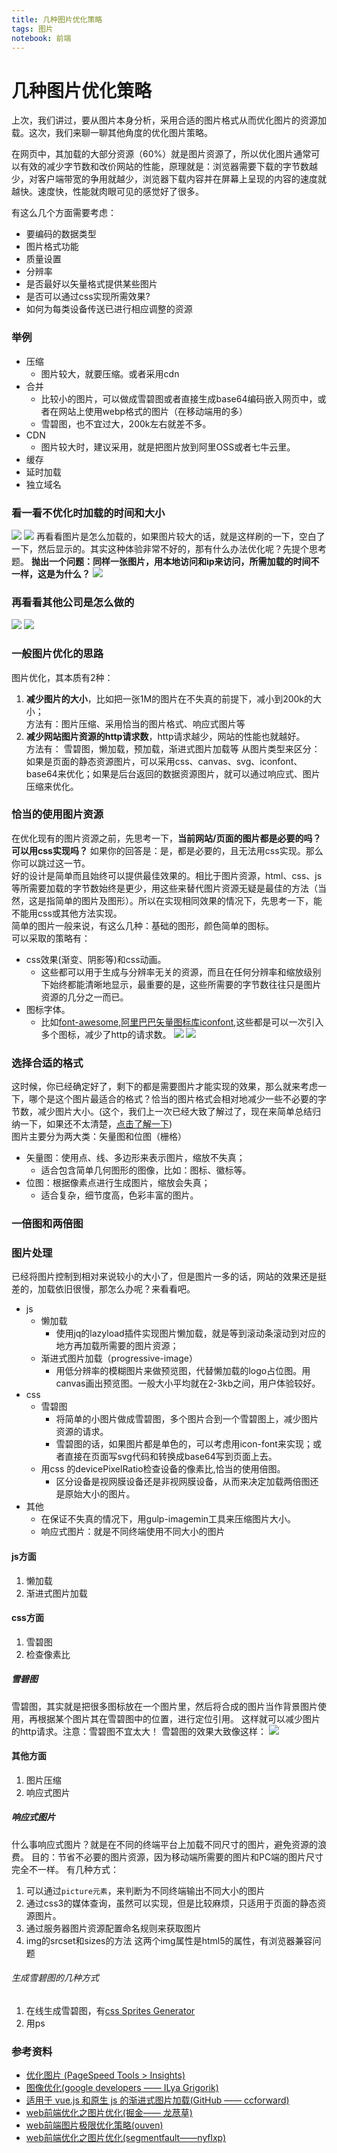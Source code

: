 ```yaml
---
title: 几种图片优化策略
tags: 图片
notebook: 前端
---
```

# 几种图片优化策略
上次，我们讲过，要从图片本身分析，采用合适的图片格式从而优化图片的资源加载。这次，我们来聊一聊其他角度的优化图片策略。

在网页中，其加载的大部分资源（60%）就是图片资源了，所以优化图片通常可以有效的减少字节数和改价网站的性能，原理就是：浏览器需要下载的字节数越少，对客户端带宽的争用就越少，浏览器下载内容并在屏幕上呈现的内容的速度就越快。速度快，性能就肉眼可见的感觉好了很多。

有这么几个方面需要考虑：
- 要编码的数据类型
- 图片格式功能
- 质量设置
- 分辨率
- 是否最好以矢量格式提供某些图片
- 是否可以通过css实现所需效果?
- 如何为每类设备传送已进行相应调整的资源

### 举例
- 压缩
  - 图片较大，就要压缩。或者采用cdn
- 合并
  - 比较小的图片，可以做成雪碧图或者直接生成base64编码嵌入网页中，或者在网站上使用webp格式的图片（在移动端用的多）
  - 雪碧图，也不宜过大，200k左右就差不多。
- CDN
  - 图片较大时，建议采用，就是把图片放到阿里OSS或者七牛云里。
- 缓存
- 延时加载
- 独立域名

### 看一看不优化时加载的时间和大小
![](https://raw.githubusercontent.com/heihuahe/myGallery/master/noteImage/20190704160918.png)
![](https://raw.githubusercontent.com/heihuahe/myGallery/master/noteImage/imageOrigin2.gif)
再看看图片是怎么加载的，如果图片较大的话，就是这样刷的一下，空白了一下，然后显示的。其实这种体验非常不好的，那有什么办法优化呢？先提个思考题。
**抛出一个问题：同样一张图片，用本地访问和ip来访问，所需加载的时间不一样，这是为什么？**
![](https://raw.githubusercontent.com/heihuahe/myGallery/master/noteImage/20190704160934.png)
### 再看看其他公司是怎么做的
![](https://raw.githubusercontent.com/heihuahe/myGallery/master/noteImage/20190704174413.png)
![](https://raw.githubusercontent.com/heihuahe/myGallery/master/noteImage/20190704180244.png)
### 一般图片优化的思路
图片优化，其本质有2种：
1. **减少图片的大小**，比如把一张1M的图片在不失真的前提下，减小到200k的大小；  
    方法有：图片压缩、采用恰当的图片格式、响应式图片等
2. **减少网站图片资源的http请求数**，http请求越少，网站的性能也就越好。  
   方法有： 雪碧图，懒加载，预加载，渐进式图片加载等
从图片类型来区分：如果是页面的静态资源图片，可以采用css、canvas、svg、iconfont、base64来优化；如果是后台返回的数据资源图片，就可以通过响应式、图片压缩来优化。

### 恰当的使用图片资源
在优化现有的图片资源之前，先思考一下，**当前网站/页面的图片都是必要的吗？可以用css实现吗？**
如果你的回答是：是，都是必要的，且无法用css实现。那么你可以跳过这一节。  
好的设计是简单而且始终可以提供最佳效果的。相比于图片资源，html、css、js等所需要加载的字节数始终是更少，用这些来替代图片资源无疑是最佳的方法（当然，这是指简单的图片及图形）。所以在实现相同效果的情况下，先思考一下，能不能用css或其他方法实现。  
简单的图片一般来说，有这么几种：基础的图形，颜色简单的图标。  
可以采取的策略有：
  - css效果(渐变、阴影等)和css动画。
    - 这些都可以用于生成与分辨率无关的资源，而且在任何分辨率和缩放级别下始终都能清晰地显示，最重要的是，这些所需要的字节数往往只是图片资源的几分之一而已。
  - 图标字体。
    - 比如[font-awesome](http://fontawesome.dashgame.com/),[阿里巴巴矢量图标库iconfont](https://www.iconfont.cn/),这些都是可以一次引入多个图标，减少了http的请求数。
    ![](https://raw.githubusercontent.com/heihuahe/myGallery/master/noteImage/20190703111521.png)
    ![](https://raw.githubusercontent.com/heihuahe/myGallery/master/noteImage/20190703112717.png)

### 选择合适的格式
这时候，你已经确定好了，剩下的都是需要图片才能实现的效果，那么就来考虑一下，哪个是这个图片最适合的格式？恰当的图片格式会相对地减少一些不必要的字节数，减少图片大小。(这个，我们上一次已经大致了解过了，现在来简单总结归纳一下，如果还不太清楚，[点击了解一下](https://github.com/heihuahe/lingBook/blob/master/%E5%89%8D%E7%AB%AF/%E5%87%A0%E7%A7%8D%E5%9B%BE%E5%83%8F%E6%A0%BC%E5%BC%8F%E4%BA%86%E8%A7%A3%E4%B8%80%E4%B8%8B.md))  
图片主要分为两大类：矢量图和位图（栅格）
- 矢量图：使用点、线、多边形来表示图片，缩放不失真；
  - 适合包含简单几何图形的图像，比如：图标、徽标等。
- 位图：根据像素点进行生成图片，缩放会失真；
  - 适合复杂，细节度高，色彩丰富的图片。
### 一倍图和两倍图

### 图片处理
已经将图片控制到相对来说较小的大小了，但是图片一多的话，网站的效果还是挺差的，加载依旧很慢，那怎么办呢？来看看吧。
- js
  - 懒加载
    - 使用jq的lazyload插件实现图片懒加载，就是等到滚动条滚动到对应的地方再加载所需要的图片资源；
  - 渐进式图片加载（progressive-image）
    - 用低分辨率的模糊图片来做预览图，代替懒加载的logo占位图。用canvas画出预览图。一般大小平均就在2-3kb之间，用户体验较好。
- css 
  - 雪碧图
    - 将简单的小图片做成雪碧图，多个图片合到一个雪碧图上，减少图片资源的请求。
    - 雪碧图的话，如果图片都是单色的，可以考虑用icon-font来实现；或者直接在页面写svg代码和转换成base64写到页面上去。
  - 用css 的devicePixelRatio检查设备的像素比,恰当的使用倍图。
    - 区分设备是视网膜设备还是非视网膜设备，从而来决定加载两倍图还是原始大小的图片。
- 其他
  - 在保证不失真的情况下，用gulp-imagemin工具来压缩图片大小。
  - 响应式图片：就是不同终端使用不同大小的图片

#### js方面
1. 懒加载
2. 渐进式图片加载

#### css方面
1. 雪碧图
2. 检查像素比

##### 雪碧图
雪碧图，其实就是把很多图标放在一个图片里，然后将合成的图片当作背景图片使用，再根据某个图片其在雪碧图中的位置，进行定位引用。
这样就可以减少图片的http请求。注意：雪碧图不宜太大！
雪碧图的效果大致像这样：
![](https://raw.githubusercontent.com/heihuahe/myGallery/master/noteImage/20190703114405.png)

#### 其他方面
1. 图片压缩
2. 响应式图片

##### 响应式图片
什么事响应式图片？就是在不同的终端平台上加载不同尺寸的图片，避免资源的浪费。
目的：节省不必要的图片资源，因为移动端所需要的图片和PC端的图片尺寸完全不一样。
有几种方式：
1. 可以通过`picture元素`，来判断为不同终端输出不同大小的图片
2. 通过css3的媒体查询，虽然可以实现，但是比较麻烦，只适用于页面的静态资源图片。
3. 通过服务器图片资源配置命名规则来获取图片
4. img的srcset和sizes的方法
这两个img属性是html5的属性，有浏览器兼容问题
###### 生成雪碧图的几种方式
1. 在线生成雪碧图，有[css Sprites Generator](https://www.toptal.com/developers/css/sprite-generator)
2. 用ps
### 参考资料
- [优化图片 (PageSpeed Tools > Insights)](https://developers.google.com/speed/docs/insights/OptimizeImages)
- [图像优化(google developers —— ILya Grigorik)](https://developers.google.com/web/fundamentals/performance/optimizing-content-efficiency/image-optimization#image_optimization_checklist)
- [适用于 vue.js 和原生 js 的渐进式图片加载(GitHub —— ccforward)](https://github.com/ccforward/cc/issues/64)
- [web前端优化之图片优化(掘金——
龙荩草)](https://juejin.im/post/59a7725b6fb9a02497170459)
- [web前端图片极限优化策略(ouven)](https://jixianqianduan.com/frontend-weboptimize/2015/11/17/front-end-image-optmize.html)
- [web前端优化之图片优化(segmentfault——nyflxp)](https://segmentfault.com/a/1190000010967837)